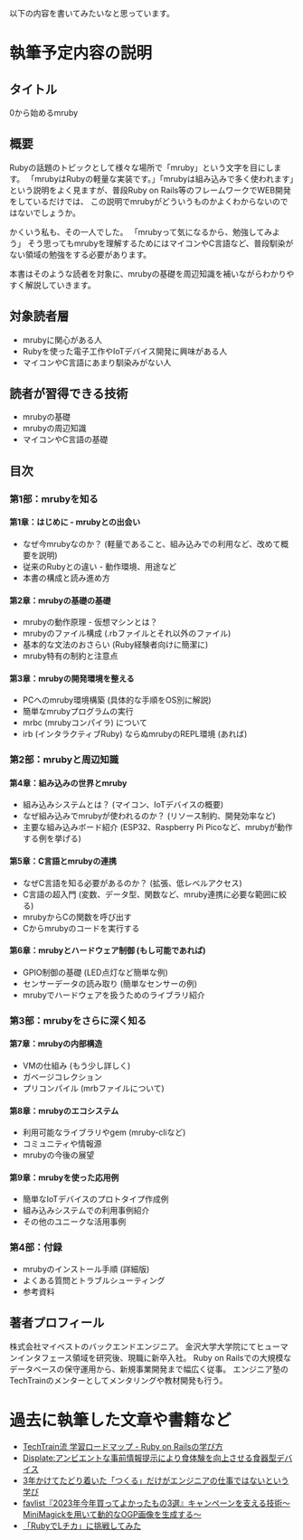 以下の内容を書いてみたいなと思っています。

# 執筆予定内容の説明

## タイトル

0から始めるmruby

## 概要

Rubyの話題のトピックとして様々な場所で「mruby」という文字を目にします。
「mrubyはRubyの軽量な実装です。」「mrubyは組み込みで多く使われます」という説明をよく見ますが、普段Ruby on Rails等のフレームワークでWEB開発をしているだけでは、
この説明でmrubyがどういうものかよくわからないのではないでしょうか。

かくいう私も、その一人でした。
「mrubyって気になるから、勉強してみよう」
そう思ってもmrubyを理解するためにはマイコンやC言語など、普段馴染がない領域の勉強をする必要があります。

本書はそのような読者を対象に、mrubyの基礎を周辺知識を補いながらわかりやすく解説していきます。

## 対象読者層

- mrubyに関心がある人
- Rubyを使った電子工作やIoTデバイス開発に興味がある人
- マイコンやC言語にあまり馴染みがない人

## 読者が習得できる技術

- mrubyの基礎
- mrubyの周辺知識
- マイコンやC言語の基礎

## 目次

### 第1部：mrubyを知る

#### 第1章：はじめに - mrubyとの出会い
- なぜ今mrubyなのか？ (軽量であること、組み込みでの利用など、改めて概要を説明)
- 従来のRubyとの違い - 動作環境、用途など
- 本書の構成と読み進め方

#### 第2章：mrubyの基礎の基礎
- mrubyの動作原理 - 仮想マシンとは？
- mrubyのファイル構成 (.rbファイルとそれ以外のファイル)
- 基本的な文法のおさらい (Ruby経験者向けに簡潔に)
- mruby特有の制約と注意点

#### 第3章：mrubyの開発環境を整える
- PCへのmruby環境構築 (具体的な手順をOS別に解説)
- 簡単なmrubyプログラムの実行
- mrbc (mrubyコンパイラ) について
- irb (インタラクティブRuby) ならぬmrubyのREPL環境 (あれば)

### 第2部：mrubyと周辺知識

#### 第4章：組み込みの世界とmruby
- 組み込みシステムとは？ (マイコン、IoTデバイスの概要)
- なぜ組み込みでmrubyが使われるのか？ (リソース制約、開発効率など)
- 主要な組み込みボード紹介 (ESP32、Raspberry Pi Picoなど、mrubyが動作する例を挙げる)

#### 第5章：C言語とmrubyの連携
- なぜC言語を知る必要があるのか？ (拡張、低レベルアクセス)
- C言語の超入門 (変数、データ型、関数など、mruby連携に必要な範囲に絞る)
- mrubyからCの関数を呼び出す
- Cからmrubyのコードを実行する

#### 第6章：mrubyとハードウェア制御 (もし可能であれば)
- GPIO制御の基礎 (LED点灯など簡単な例)
- センサーデータの読み取り (簡単なセンサーの例)
- mrubyでハードウェアを扱うためのライブラリ紹介

### 第3部：mrubyをさらに深く知る

#### 第7章：mrubyの内部構造
- VMの仕組み (もう少し詳しく)
- ガベージコレクション
- プリコンパイル (mrbファイルについて)

#### 第8章：mrubyのエコシステム
- 利用可能なライブラリやgem (mruby-cliなど)
- コミュニティや情報源
- mrubyの今後の展望

#### 第9章：mrubyを使った応用例
- 簡単なIoTデバイスのプロトタイプ作成例
- 組み込みシステムでの利用事例紹介
- その他のユニークな活用事例

### 第4部：付録
- mrubyのインストール手順 (詳細版)
- よくある質問とトラブルシューティング
- 参考資料

## 著者プロフィール

株式会社マイベストのバックエンドエンジニア。
金沢大学大学院にてヒューマンインタフェース領域を研究後、現職に新卒入社。
Ruby on Railsでの大規模なデータベースの保守運用から、新規事業開発まで幅広く従事。
エンジニア塾のTechTrainのメンターとしてメンタリングや教材開発も行う。

# 過去に執筆した文章や書籍など

- [TechTrain流 学習ロードマップ - Ruby on Railsの学び方](https://techtrain.dev/media/articles/0ua5tmisadmi)
- [Displate:アンビエントな事前情報提示により食体験を向上させる食器型デバイス](https://www.interaction-ipsj.org/proceedings/2019/data/pdf/2A-03.pdf)
- [3年かけてたどり着いた「つくる」だけがエンジニアの仕事ではないという学び](https://zenn.dev/mybest_dev/articles/51fbf46ef637a2)
- [favlist『2023年今年買ってよかったもの3選』キャンペーンを支える技術〜MiniMagickを用いて動的なOGP画像を生成する〜](https://zenn.dev/mybest_dev/articles/f731b4fc0c3c4f)
- [「RubyでLチカ」に挑戦してみた](https://speakerdeck.com/isaka1022/rubydeltika-nitiao-zhan-sitemita)

